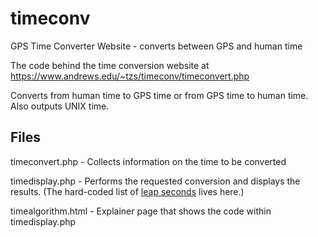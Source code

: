 # timeconv
GPS Time Converter Website - converts between GPS and human time

The code behind the time conversion website at https://www.andrews.edu/~tzs/timeconv/timeconvert.php

Converts from human time to GPS time or from GPS time to human time.  Also outputs UNIX time.

## Files
timeconvert.php - Collects information on the time to be converted

timedisplay.php - Performs the requested conversion and displays the results.  (The hard-coded list of [leap seconds](https://en.wikipedia.org/wiki/Leap_second) lives here.)

timealgorithm.html - Explainer page that shows the code within timedisplay.php
